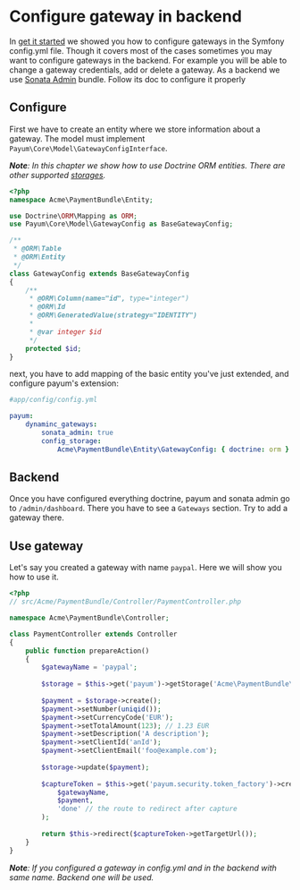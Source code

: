 # Configure gateway in backend

In [get it started](get_it_started.md) we showed you how to configure gateways in the Symfony config.yml file. 
Though it covers most of the cases sometimes you may want to configure gateways in the backend. 
For example you will be able to change a gateway credentials, add or delete a gateway.
As a backend we use [Sonata Admin](http://sonata-project.org/bundles/admin/2-3/doc/index.html) bundle. 
Follow its doc to configure it properly 
   
## Configure

First we have to create an entity where we store information about a gateway. 
The model must implement `Payum\Core\Model\GatewayConfigInterface`.

_**Note**: In this chapter we show how to use Doctrine ORM entities. There are other supported [storages](storages.md)._

```php
<?php
namespace Acme\PaymentBundle\Entity;

use Doctrine\ORM\Mapping as ORM;
use Payum\Core\Model\GatewayConfig as BaseGatewayConfig;

/**
 * @ORM\Table
 * @ORM\Entity
 */
class GatewayConfig extends BaseGatewayConfig
{
    /**
     * @ORM\Column(name="id", type="integer")
     * @ORM\Id
     * @ORM\GeneratedValue(strategy="IDENTITY")
     *
     * @var integer $id
     */
    protected $id;
}
```

next, you have to add mapping of the basic entity you've just extended, and configure payum's extension:

```yml
#app/config/config.yml

payum:
    dynaminc_gateways:
        sonata_admin: true
        config_storage: 
            Acme\PaymentBundle\Entity\GatewayConfig: { doctrine: orm }
```

## Backend

Once you have configured everything doctrine, payum and sonata admin go to `/admin/dashboard`. 
There you have to see a `Gateways` section. Try to add a gateway there.

## Use gateway

Let's say you created a gateway with name `paypal`. Here we will show you how to use it.

```php
<?php
// src/Acme/PaymentBundle/Controller/PaymentController.php

namespace Acme\PaymentBundle\Controller;

class PaymentController extends Controller 
{
    public function prepareAction() 
    {
        $gatewayName = 'paypal';
        
        $storage = $this->get('payum')->getStorage('Acme\PaymentBundle\Entity\Payment');
        
        $payment = $storage->create();
        $payment->setNumber(uniqid());
        $payment->setCurrencyCode('EUR');
        $payment->setTotalAmount(123); // 1.23 EUR
        $payment->setDescription('A description');
        $payment->setClientId('anId');
        $payment->setClientEmail('foo@example.com');
        
        $storage->update($payment);
        
        $captureToken = $this->get('payum.security.token_factory')->createCaptureToken(
            $gatewayName, 
            $payment, 
            'done' // the route to redirect after capture
        );
        
        return $this->redirect($captureToken->getTargetUrl());    
    }
}
```

_**Note**: If you configured a gateway in config.yml and in the backend with same name. Backend one will be used._


 
 

